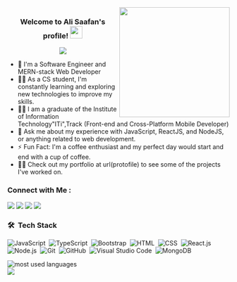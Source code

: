 
<img width="250" align="right" src="https://c.tenor.com/_DOBjnGspYAAAAAM/code-coding.gif">

<h3 align="center">
  Welcome to Ali Saafan's profile!
  <img src="https://media.giphy.com/media/hvRJCLFzcasrR4ia7z/giphy.gif" width="28">
</h3>

<!-- Typing SVG by DenverCoder1 - https://github.com/DenverCoder1/readme-typing-svg -->
<p align="center">
  <a href="https://github.com/DenverCoder1/readme-typing-svg"><img src="https://readme-typing-svg.herokuapp.com/?lines=MERN-stack%20web%20developer;Always%20learning%20new%20things&font=Fira%20Code&center=true&width=440&height=45&color=f75c7e&vCenter=true&size=22"></a>
</p> 

- 🏢 I'm a Software Engineer and MERN-stack Web Developer 
- 👨‍💻 As a CS student, I'm constantly learning and exploring new technologies to improve my skills.
- 👨‍💻 I am a graduate of the Institute of Information Technology"ITi",Track (Front-end and Cross-Platform Mobile Developer)
- 💬 Ask me about my experience with JavaScript, ReactJS, and NodeJS, or anything related to web development.
- ⚡ Fun Fact: I'm a coffee enthusiast and my perfect day would start and end with a cup of coffee.
- 👨‍💻 Check out my portfolio at url(protofile) to see some of the projects I've worked on.


### Connect with Me :

<a href="https://www.linkedin.com/in/ali-saafan-926197209?utm_source=share&utm_campaign=share_via&utm_content=profile&utm_medium=android_app" target="_blank"><img src="https://img.shields.io/badge/-Ali%20Saafan-0077B5?style=for-the-badge&logo=Linkedin&logoColor=white"/></a>
<a href="" target="_blank"><img src="https://img.shields.io/badge/-Ali%20Saafan-0077B5?style=for-the-badge&logo=Telegram&logoColor=white"/></a>
<a href="https://www.facebook.com/ali.saafan.7?mibextid=ZbWKwL" target="_blank"><img src="https://img.shields.io/badge/-Ali%20Saafan-0077B5?style=for-the-badge&logo=facebook&logoColor=white"/></a>
<a href="" target="_blank"><img src="https://img.shields.io/badge/-Ali%20Saafan-0077B5?style=for-the-badge&logo=whatsapp&logoColor=white"/></a>




### 🛠 &nbsp;Tech Stack
![JavaScript](https://img.shields.io/badge/-JavaScript-05122A?style=flat&logo=javascript)&nbsp;
![TypeScript](https://img.shields.io/badge/-TypeScript-05122A?style=flat&logo=typescript)&nbsp;
![Bootstrap](https://img.shields.io/badge/-Bootstrap-05122A?style=flat&logo=bootstrap&logoColor=563D7C)&nbsp;
![HTML](https://img.shields.io/badge/-HTML-05122A?style=flat&logo=HTML5)&nbsp;
![CSS](https://img.shields.io/badge/-CSS-05122A?style=flat&logo=CSS3&logoColor=1572B6)&nbsp;
![React.js](https://img.shields.io/badge/-React-05122A?style=flat&logo=react)
![Node.js](https://img.shields.io/badge/-Node.js-05122A?style=flat&logo=node.js&logoColor=339933)&nbsp;
![Git](https://img.shields.io/badge/-Git-05122A?style=flat&logo=git)&nbsp;
![GitHub](https://img.shields.io/badge/-GitHub-05122A?style=flat&logo=github)&nbsp;
![Visual Studio Code](https://img.shields.io/badge/-Visual%20Studio%20Code-05122A?style=flat&logo=visual-studio-code&logoColor=007ACC)&nbsp;
![MongoDB](https://img.shields.io/badge/-MongoDB-05122A?style=flat&logo=MongoDB)&nbsp;






<img align="left" src="https://github-readme-stats.vercel.app/api/top-langs?username=yousefdergham&show_icons=true&locale=en&layout=compact&theme=radical" alt="most used languages" />
<br>
<a href="https://komarev.com/ghpvc/?username=yousefdergham&style=for-the-badge">
    <img src="https://komarev.com/ghpvc/?username=yousefdergham&style=for-the-badge">
</a>
